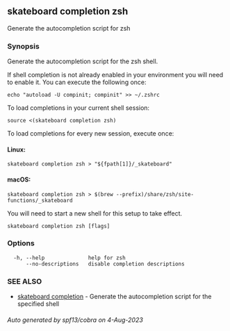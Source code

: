 ## skateboard completion zsh

Generate the autocompletion script for zsh

### Synopsis

Generate the autocompletion script for the zsh shell.

If shell completion is not already enabled in your environment you will need
to enable it.  You can execute the following once:

	echo "autoload -U compinit; compinit" >> ~/.zshrc

To load completions in your current shell session:

	source <(skateboard completion zsh)

To load completions for every new session, execute once:

#### Linux:

	skateboard completion zsh > "${fpath[1]}/_skateboard"

#### macOS:

	skateboard completion zsh > $(brew --prefix)/share/zsh/site-functions/_skateboard

You will need to start a new shell for this setup to take effect.


```
skateboard completion zsh [flags]
```

### Options

```
  -h, --help              help for zsh
      --no-descriptions   disable completion descriptions
```

### SEE ALSO

* [skateboard completion](skateboard_completion.md)	 - Generate the autocompletion script for the specified shell

###### Auto generated by spf13/cobra on 4-Aug-2023
